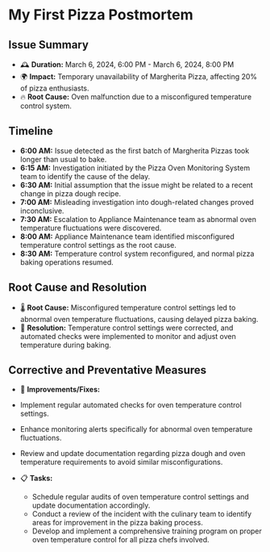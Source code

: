 # My First Pizza Postmortem

## Issue Summary
- 🕰️ **Duration:** March 6, 2024, 6:00 PM - March 6, 2024, 8:00 PM
- 🌍 **Impact:** Temporary unavailability of Margherita Pizza, affecting 20% of pizza enthusiasts.
- 🔥 **Root Cause:** Oven malfunction due to a misconfigured temperature control system.

## Timeline
- **6:00 AM:** Issue detected as the first batch of Margherita Pizzas took longer than usual to bake.
- **6:15 AM:** Investigation initiated by the Pizza Oven Monitoring System team to identify the cause of the delay.
- **6:30 AM:** Initial assumption that the issue might be related to a recent change in pizza dough recipe.
- **7:00 AM:** Misleading investigation into dough-related changes proved inconclusive.
- **7:30 AM:** Escalation to Appliance Maintenance team as abnormal oven temperature fluctuations were discovered.
- **8:00 AM:** Appliance Maintenance team identified misconfigured temperature control settings as the root cause.
- **8:30 AM:** Temperature control system reconfigured, and normal pizza baking operations resumed.

## Root Cause and Resolution
- 🌡️ **Root Cause:** Misconfigured temperature control settings led to abnormal oven temperature fluctuations, causing delayed pizza baking.
- 🔧 **Resolution:** Temperature control settings were corrected, and automated checks were implemented to monitor and adjust oven temperature during baking.

## Corrective and Preventative Measures
- 🚀 **Improvements/Fixes:**
- Implement regular automated checks for oven temperature control settings.
- Enhance monitoring alerts specifically for abnormal oven temperature fluctuations.
- Review and update documentation regarding pizza dough and oven temperature requirements to avoid similar misconfigurations.

- 📋 **Tasks:**
  - Schedule regular audits of oven temperature control settings and update documentation accordingly.
  - Conduct a review of the incident with the culinary team to identify areas for improvement in the pizza baking process.
  - Develop and implement a comprehensive training program on proper oven temperature control for all pizza chefs involved.
